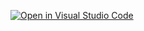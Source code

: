 [![Open in Visual Studio Code](https://classroom.github.com/assets/open-in-vscode-f059dc9a6f8d3a56e377f745f24479a46679e63a5d9fe6f495e02850cd0d8118.svg)](https://classroom.github.com/online_ide?assignment_repo_id=6936115&assignment_repo_type=AssignmentRepo)
